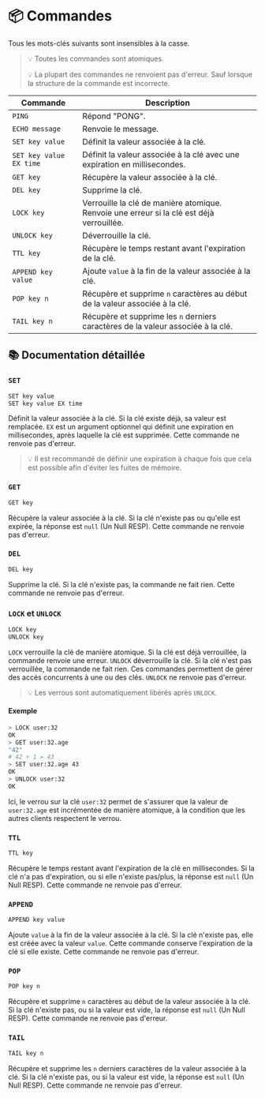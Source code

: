 # 📦 Commandes

Tous les mots-clés suivants sont insensibles à la casse.

> 💡 Toutes les commandes sont atomiques.
>
> 💡 La plupart des commandes ne renvoient pas d'erreur. Sauf lorsque la structure de la commande est incorrecte.

<!-- tableau Commande, Description -->
| Commande | Description |
| --- | --- |
| `PING` | Répond "PONG". |
| `ECHO message` | Renvoie le message. |
| `SET key value` | Définit la valeur associée à la clé. |
| `SET key value EX time` | Définit la valeur associée à la clé avec une expiration en millisecondes. |
| `GET key` | Récupère la valeur associée à la clé. |
| `DEL key` | Supprime la clé. |
| `LOCK key` | Verrouille la clé de manière atomique. Renvoie une erreur si la clé est déjà verrouillée. |
| `UNLOCK key` | Déverrouille la clé. |
| `TTL key` | Récupère le temps restant avant l'expiration de la clé. |
| `APPEND key value` | Ajoute `value` à la fin de la valeur associée à la clé. |
| `POP key n` | Récupère et supprime `n` caractères au début de la valeur associée à la clé. |
| `TAIL key n` | Récupère et supprime les `n` derniers caractères de la valeur associée à la clé. |

## 📚 Documentation détaillée

### `SET`

```bash
SET key value
SET key value EX time
```

Définit la valeur associée à la clé. Si la clé existe déjà, sa valeur est remplacée.
`EX` est un argument optionnel qui définit une expiration en millisecondes, après laquelle la clé est supprimée.
Cette commande ne renvoie pas d'erreur.

> 💡 Il est recommandé de définir une expiration à chaque fois que cela est possible afin d'éviter les fuites de mémoire.

### `GET`

```bash
GET key
```

Récupère la valeur associée à la clé. Si la clé n'existe pas ou qu'elle est expirée, la réponse est `null` (Un Null RESP). Cette commande ne renvoie pas d'erreur.

### `DEL`

```bash
DEL key
```

Supprime la clé. Si la clé n'existe pas, la commande ne fait rien. Cette commande ne renvoie pas d'erreur.

### `LOCK` et `UNLOCK`

```bash
LOCK key
UNLOCK key
```

`LOCK` verrouille la clé de manière atomique. Si la clé est déjà verrouillée, la commande renvoie une erreur. `UNLOCK` déverrouille la clé. Si la clé n'est pas verrouillée, la commande ne fait rien. Ces commandes permettent de gérer des accès concurrents à une ou des clés. `UNLOCK` ne renvoie pas d'erreur.

> 💡 Les verrous sont automatiquement libérés après `UNLOCK`.

#### Exemple

```bash
> LOCK user:32
OK
> GET user:32.age
"42"
# 42 + 1 = 43
> SET user:32.age 43
OK
> UNLOCK user:32
OK
```

Ici, le verrou sur la clé `user:32` permet de s'assurer que la valeur de `user:32.age` est incrémentée de manière atomique, à la condition que les autres clients respectent le verrou.

### `TTL`

```bash
TTL key
```

Récupère le temps restant avant l'expiration de la clé en millisecondes. Si la clé n'a pas d'expiration, ou si elle n'existe pas/plus, la réponse est `null` (Un Null RESP). Cette commande ne renvoie pas d'erreur.

### `APPEND`

```bash
APPEND key value
```

Ajoute `value` à la fin de la valeur associée à la clé. Si la clé n'existe pas, elle est créée avec la valeur `value`. Cette commande conserve l'expiration de la clé si elle existe. Cette commande ne renvoie pas d'erreur.

### `POP`

```bash
POP key n
```

Récupère et supprime `n` caractères au début de la valeur associée à la clé. Si la clé n'existe pas, ou si la valeur est vide, la réponse est `null` (Un Null RESP). Cette commande ne renvoie pas d'erreur.

### `TAIL`

```bash
TAIL key n
```

Récupère et supprime les `n` derniers caractères de la valeur associée à la clé. Si la clé n'existe pas, ou si la valeur est vide, la réponse est `null` (Un Null RESP). Cette commande ne renvoie pas d'erreur.
